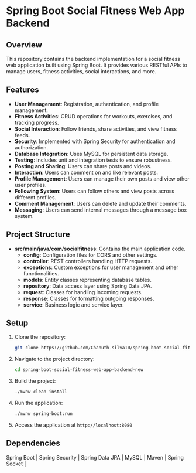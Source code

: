 # Spring Boot Social Fitness Web App Backend

## Overview
This repository contains the backend implementation for a social fitness web application built using Spring Boot. It provides various RESTful APIs to manage users, fitness activities, social interactions, and more. 

## Features
- **User Management**: Registration, authentication, and profile management.
- **Fitness Activities**: CRUD operations for workouts, exercises, and tracking progress.
- **Social Interaction**: Follow friends, share activities, and view fitness feeds.
- **Security**: Implemented with Spring Security for authentication and authorization.
- **Database Integration**: Uses MySQL for persistent data storage.
- **Testing**: Includes unit and integration tests to ensure robustness.
- **Posting and Sharing**: Users can share posts and videos.
- **Interaction**: Users can comment on and like relevant posts.
- **Profile Management**: Users can manage their own posts and view other user profiles.
- **Following System**: Users can follow others and view posts across different profiles.
- **Comment Management**: Users can delete and update their comments.
- **Messaging**: Users can send internal messages through a message box system.

## Project Structure
- **src/main/java/com/socialfitness**: Contains the main application code.
  - **config**: Configuration files for CORS and other settings.
  - **controller**: REST controllers handling HTTP requests.
  - **exceptions**: Custom exceptions for user management and other functionalities.
  - **models**: Entity classes representing database tables.
  - **repository**: Data access layer using Spring Data JPA.
  - **request**: Classes for handling incoming requests.
  - **response**: Classes for formatting outgoing responses.
  - **service**: Business logic and service layer.

## Setup
1. Clone the repository:
   ```bash
   git clone https://github.com/Chanuth-silva10/spring-boot-social-fitness-web-app-backend-new.git
   ```
2. Navigate to the project directory:
   ```bash
   cd spring-boot-social-fitness-web-app-backend-new
   ```
3. Build the project:
   ```bash
   ./mvnw clean install
   ```
4. Run the application:
   ```bash
   ./mvnw spring-boot:run
   ```
5. Access the application at `http://localhost:8080`

## Dependencies
Spring Boot | 
Spring Security | 
Spring Data JPA | 
MySQL | 
Maven | 
Spring Socket |
